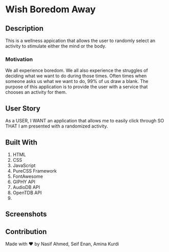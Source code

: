 # Wish Boredom Away

## Description

This is a wellness appication that allows the user to randomly select an activity to stimulate either the mind or the body.

### Motivation

 We all experience boredom. We all also experience the struggles of deciding what we want to do during those times. Often times when someone asks us what we want to do, 99% of us draw a blank. The purpose of this application is to provide the user with a service that chooses an activity for them.

## User Story

As a USER, I WANT an application that allows me to easily click through SO THAT I am presented with a randomized activity.

## Built With

 1. HTML
 2. CSS
 3. JavaScript
 4. PureCSS Framework
 5. FontAwesome 
 6. GIPHY API
 7. AudioDB API
 8. OpenTDB API
 9. 
 

## Screenshots


## Contribution 

Made with ❤️ by Nasif Ahmed, Seif Enan, Amina Kurdi

